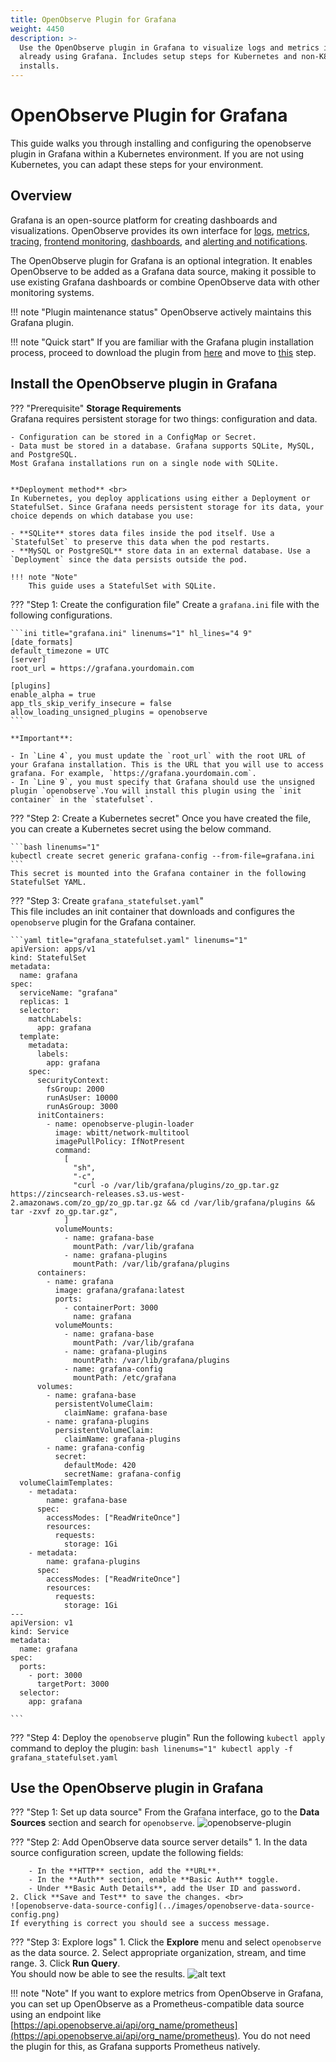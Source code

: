 ```yaml
---
title: OpenObserve Plugin for Grafana
weight: 4450
description: >-
  Use the OpenObserve plugin in Grafana to visualize logs and metrics if you are
  already using Grafana. Includes setup steps for Kubernetes and non-K8s
  installs.
---
```

# OpenObserve Plugin for Grafana
This guide walks you through installing and configuring the openobserve plugin in Grafana within a Kubernetes environment. If you are not using Kubernetes, you can adapt these steps for your environment.

## Overview
Grafana is an open-source platform for creating dashboards and visualizations. 
OpenObserve provides its own interface for [logs](../features/logs.md), [metrics](../features/metrics.md), [tracing](../features/distributed-tracing.md), [frontend monitoring](../features/frontend.md), [dashboards](../user-guide/dashboards/dashboards-in-openobserve.md), and [alerting and notifications](../user-guide/alerts/alerts.md). 

The OpenObserve plugin for Grafana is an optional integration. It enables OpenObserve to be added as a Grafana data source, making it possible to use existing Grafana dashboards or combine OpenObserve data with other monitoring systems.

!!! note "Plugin maintenance status"
    OpenObserve actively maintains this Grafana plugin.

!!! note "Quick start"
    If you are familiar with the Grafana plugin installation process, proceed to download the plugin from [here](https://zincsearch-releases.s3.us-west-2.amazonaws.com/zo_gp/zo_gp.tar.gz) and move to [this](#use-grafana-plugin) step. 


## Install the OpenObserve plugin in Grafana

??? "Prerequisite"
    **Storage Requirements** <br>
    Grafana requires persistent storage for two things: configuration and data.

    - Configuration can be stored in a ConfigMap or Secret.
    - Data must be stored in a database. Grafana supports SQLite, MySQL, and PostgreSQL.
    Most Grafana installations run on a single node with SQLite.
  

    **Deployment method** <br>
    In Kubernetes, you deploy applications using either a Deployment or StatefulSet. Since Grafana needs persistent storage for its data, your choice depends on which database you use:

    - **SQLite** stores data files inside the pod itself. Use a `StatefulSet` to preserve this data when the pod restarts.
    - **MySQL or PostgreSQL** store data in an external database. Use a `Deployment` since the data persists outside the pod.

    !!! note "Note"
        This guide uses a StatefulSet with SQLite.

??? "Step 1: Create the configuration file"
    Create a `grafana.ini` file with the following configurations. 

    ```ini title="grafana.ini" linenums="1" hl_lines="4 9"
    [date_formats]
    default_timezone = UTC
    [server]
    root_url = https://grafana.yourdomain.com

    [plugins]
    enable_alpha = true
    app_tls_skip_verify_insecure = false
    allow_loading_unsigned_plugins = openobserve
    ```

    **Important**:

    - In `Line 4`, you must update the `root_url` with the root URL of your Grafana installation. This is the URL that you will use to access grafana. For example, `https://grafana.yourdomain.com`. 
    - In `Line 9`, you must specify that Grafana should use the unsigned plugin `openobserve`.You will install this plugin using the `init container` in the `statefulset`.


??? "Step 2: Create a Kubernetes secret"
    Once you have created the file, you can create a Kubernetes secret using the below command.

    ```bash linenums="1"
    kubectl create secret generic grafana-config --from-file=grafana.ini
    ```
    This secret is mounted into the Grafana container in the following StatefulSet YAML.

??? "Step 3: Create `grafana_statefulset.yaml`"     
    This file includes an init container that downloads and configures the `openobserve` plugin for the Grafana container.

    ```yaml title="grafana_statefulset.yaml" linenums="1"
    apiVersion: apps/v1
    kind: StatefulSet
    metadata:
      name: grafana
    spec:
      serviceName: "grafana"
      replicas: 1
      selector:
        matchLabels:
          app: grafana
      template:
        metadata:
          labels:
            app: grafana
        spec:
          securityContext:
            fsGroup: 2000
            runAsUser: 10000
            runAsGroup: 3000
          initContainers:
            - name: openobserve-plugin-loader
              image: wbitt/network-multitool
              imagePullPolicy: IfNotPresent
              command:
                [
                  "sh",
                  "-c",
                  "curl -o /var/lib/grafana/plugins/zo_gp.tar.gz https://zincsearch-releases.s3.us-west-2.amazonaws.com/zo_gp/zo_gp.tar.gz && cd /var/lib/grafana/plugins &&  tar -zxvf zo_gp.tar.gz",
                ]
              volumeMounts:
                - name: grafana-base
                  mountPath: /var/lib/grafana
                - name: grafana-plugins
                  mountPath: /var/lib/grafana/plugins
          containers:
            - name: grafana
              image: grafana/grafana:latest
              ports:
                - containerPort: 3000
                  name: grafana
              volumeMounts:
                - name: grafana-base
                  mountPath: /var/lib/grafana
                - name: grafana-plugins
                  mountPath: /var/lib/grafana/plugins
                - name: grafana-config
                  mountPath: /etc/grafana
          volumes:
            - name: grafana-base
              persistentVolumeClaim:
                claimName: grafana-base
            - name: grafana-plugins
              persistentVolumeClaim:
                claimName: grafana-plugins
            - name: grafana-config
              secret:
                defaultMode: 420
                secretName: grafana-config
      volumeClaimTemplates:
        - metadata:
            name: grafana-base
          spec:
            accessModes: ["ReadWriteOnce"]
            resources:
              requests:
                storage: 1Gi
        - metadata:
            name: grafana-plugins
          spec:
            accessModes: ["ReadWriteOnce"]
            resources:
              requests:
                storage: 1Gi
    ---
    apiVersion: v1
    kind: Service
    metadata:
      name: grafana
    spec:
      ports:
        - port: 3000
          targetPort: 3000
      selector:
        app: grafana

    ```
??? "Step 4: Deploy the `openobserve` plugin"
    Run the following `kubectl apply` command to deploy the plugin:
    ```bash linenums="1"
    kubectl apply -f grafana_statefulset.yaml
    ```

## Use the OpenObserve plugin in Grafana

??? "Step 1: Set up data source" 
    From the Grafana interface, go to the **Data Sources** section and search for `openobserve`. 
    ![openobserve-plugin](../images/openobserve-plugin.png)

??? "Step 2: Add OpenObserve data source server details"
    1. In the data source configuration screen, update the following fields: 

        - In the **HTTP** section, add the **URL**. 
        - In the **Auth** section, enable **Basic Auth** toggle. 
        - Under **Basic Auth Details**, add the User ID and password. 
    2. Click **Save and Test** to save the changes. <br>
    ![openobserve-data-source-config](../images/openobserve-data-source-config.png)
    If everything is correct you should see a success message.

??? "Step 3: Explore logs"
    1. Click the **Explore** menu and select `openobserve` as the data source.
    2. Select appropriate organization, stream, and time range. 
    3. Click **Run Query**. <br>
    You should now be able to see the results.
    ![alt text](../images/explore-logs-openobserve-plugin.png)


!!! note "Note"
    If you want to explore metrics from OpenObserve in Grafana, you can set up OpenObserve as a Prometheus-compatible data source using an endpoint like [https://api.openobserve.ai/api/org_name/prometheus](https://api.openobserve.ai/api/org_name/prometheus). You do not need the plugin for this, as Grafana supports Prometheus natively.
















